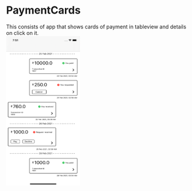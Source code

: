 # PaymentCards
This consists of app that shows cards of payment in tableview and details on click on it.
<br>
<a href="https://github.com/mksmanish/PaymentCards/blob/main/screenshots/Simulator%20Screen%20Shot%20-%20iPhone%2011%20-%202021-06-26%20at%2019.51.59.png"><img src="https://github.com/mksmanish/PaymentCards/blob/main/screenshots/Simulator%20Screen%20Shot%20-%20iPhone%2011%20-%202021-06-26%20at%2019.51.59.png" width="200" height="405"/></a>
